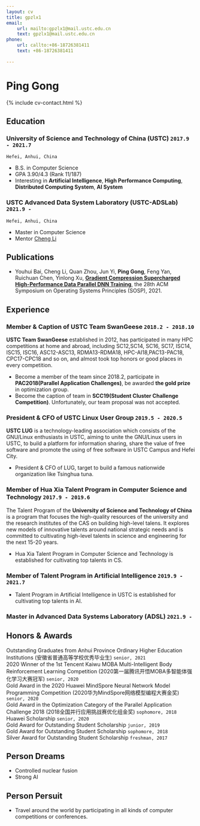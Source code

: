 ```yaml
---
layout: cv
title: gpzlx1
email: 
    url: mailto:gpzlx1@mail.ustc.edu.cn
    text: gpzlx1@mail.ustc.edu.cn
phone: 
    url: callto:+86-18726381411
    text: +86-18726381411
    
---
```

# Ping __Gong__

<!--
include contact information from the front matter
Supported arguments:
    - homepage: url, text
    - phone
    - email
-->
{% include cv-contact.html %}

## Education

### __University of Science and Technology of China (USTC)__ `2017.9 - 2021.7`
```
Hefei, Anhui, China
```
- B.S. in Computer Science
- GPA 3.90/4.3 (Rank 11/187)
- Interesting in __Artificial Intelligence__, __High Performance Computing__, __Distributed Computing System__, __AI System__


### __USTC Advanced Data System Laboratory (USTC-ADSLab)__ `2021.9 - `

```
Hefei, Anhui, China
```

- Master in Computer Science
- Mentor [Cheng Li](http://staff.ustc.edu.cn/~chengli7/)

## Publications

- Youhui Bai, Cheng Li, Quan Zhou, Jun Yi, __Ping Gong__, Feng Yan, Ruichuan Chen, Yinlong Xu, [__Gradient Compression Supercharged High-Performance Data Parallel DNN Training__](https://dl.acm.org/doi/10.1145/3477132.3483553), the 28th ACM Symposium on Operating Systems Principles (SOSP), 2021.



## Experience

### __Member & Caption of USTC Team SwanGeese__ `2018.2 - 2018.10`

__USTC Team SwanGeese__ established in 2012, has participated in many HPC competitions at home and abroad, including SC12,SC14, SC16, SC17, ISC14, ISC15, ISC16, ASC12-ASC13, RDMA13-RDMA18, HPC-AI18,PAC13-PAC18, CPC17-CPC18 and so on, and almost took top honors or good places in every competition.
- Become a member of the team since 2018.2, participate in __PAC2018(Parallel Application Challenges)__, be awarded __the gold prize__ in optimization group.
- Become the caption of team in __SCC19(Student Cluster Challenge Competition)__. Unfortunately, our team proposal was not accepted.


### __President & CFO of USTC Linux User Group__  `2019.5 - 2020.5`

__USTC LUG__ is a technology-leading association which consists of the GNU/Linux enthusiasts in USTC, aiming to unite the GNU/Linux users in USTC, to build a platform for information sharing, share the value of free software and promote the using of free software in USTC Campus and Hefei City.
- President & CFO of LUG, target to build a famous nationwide organization like Tsinghua tuna.


### __Member of Hua Xia Talent Program in Computer Science and Technology__ `2017.9 - 2019.6`
The Talent Program of the __University of Science and Technology of China__ is a program that focuses the high-quality resources of the university and the research institutes of the CAS on building high-level talens. It explores new models of innovative talents around national strategic needs and is committed to cultivating high-level talents in science and engineering for the next 15-20 years.

- Hua Xia Talent Program in Computer Science and Technology is established for cultivating top talents in CS.

### __Member of Talent Program in Artificial Intelligence__ `2019.9 - 2021.7`

- Talent Program in Artificial Intelligence in USTC is established for cultivating top talents in AI.

### __Master in Advanced Data Systems Laboratory (ADSL)__ `2021.9 - `

## Honors & Awards
Outstanding Graduates from Anhui Province Ordinary Higher Education Institutions (安徽省普通高等学校优秀毕业生) `senior, 2021` <br>
2020 Winner of the 1st Tencent Kaiwu MOBA Multi-Intelligent Body Reinforcement Learning Competition (2020第一届腾讯开悟MOBA多智能体强化学习大赛冠军) `senior, 2020` <br>
Gold Award in the 2020 Huawei MindSpore Neural Network Model Programming Competition (2020华为MindSpore网络模型编程大赛金奖) `senior, 2020` <br>
Gold Award in the Optimization Category of the Parallel Application Challenge 2018 (2018全国并行应用挑战赛优化组金奖) `sophomore, 2018` <br>
Huawei Scholarship `senior, 2020` <br>
Gold Award for Outstanding Student Scholarship `junior, 2019` <br>
Gold Award for Outstanding Student Scholarship `sophomore, 2018` <br>
Silver Award for Outstanding Student Scholarship `freshman, 2017` <br>

## Person Dreams

- Controlled nuclear fusion
- Strong AI


## Person Persuit

- Travel around the world by participating in all kinds of computer competitions or conferences.

<!-- ### Footer
Last updated: Apr 2021 
-->
